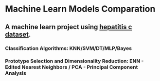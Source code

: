 # Machine Learn Models Comparation
## A machine learn project using [hepatitis c dataset](https://archive.ics.uci.edu/ml/datasets/Hepatitis+C+Virus+%28HCV%29+for+Egyptian+patients).
### Classification Algorithms: KNN/SVM/DT/MLP/Bayes
### Prototype Selection and Dimensionality Reduction: ENN - Edited Nearest Neighbors / PCA - Principal Component Analysis

